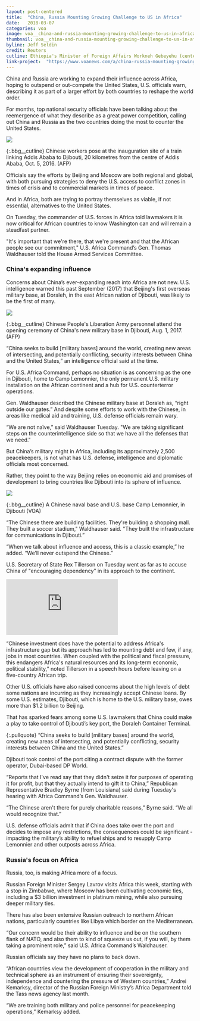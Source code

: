 ```yaml
---
layout: post-centered
title:  "China, Russia Mounting Growing Challenge to US in Africa"
date:   2018-03-07
categories: voa
image: voa__china-and-russia-mounting-growing-challenge-to-us-in-africa.jpg
thumbnail: voa__china-and-russia-mounting-growing-challenge-to-us-in-africa--640x360.jpg
byline: Jeff Seldin
credit: Reuters
cutline: Ethiopia's Minister of Foreign Affairs Workneh Gebeyehu (center R) walks the red carpet with U.S. Secretary of State Rex Tillerson as he arrives to begin a six-day trip in Africa, landing at Addis Ababa International Airport in Addis Ababa, March 7, 2018.
link-project:  "https://www.voanews.com/a/china-russia-mounting-growing-challenge-to-us-in-africa/4284334.html"
---
```



China and Russia are working to expand their influence across Africa, hoping to outspend or out-compete the United States, U.S. officials warn, describing it as part of a larger effort by both countries to reshape the world order.

For months, top national security officials have been talking about the reemergence of what they describe as a great power competition, calling out China and Russia as the two countries doing the most to counter the United States.

<div><img src="https://gdb.voanews.com/765F612B-123F-461B-BB5E-BF1404CDE238_w760_r0_s.jpg"/></div>

{:.bbg__cutline}
Chinese workers pose at the inauguration site of a train linking Addis Ababa to Djibouti, 20 kilometres from the centre of Addis Ababa, Oct. 5, 2016. (AFP)


Officials say the efforts by Beijing and Moscow are both regional and global, with both pursuing strategies to deny the U.S. access to conflict zones in times of crisis and to commercial markets in times of peace.

And in Africa, both are trying to portray themselves as viable, if not essential, alternatives to the United States.

On Tuesday, the commander of U.S. forces in Africa told lawmakers it is now critical for African countries to know Washington can and will remain a steadfast partner.

"It's important that we're there, that we're present and that the African people see our commitment," U.S. Africa Command’s Gen. Thomas Waldhauser told the House Armed Services Committee.



### China's expanding influence ###

Concerns about China’s ever-expanding reach into Africa are not new. U.S. intelligence warned this past September (2017) that Beijing's first overseas military base, at Doraleh, in the east African nation of Djibouti, was likely to be the first of many.

<div><img src="https://gdb.voanews.com/0C91CF56-DB11-4B8A-A52E-59553A8E18FB_w760_s.jpg" /></div>

{:.bbg__cutline}
Chinese People's Liberation Army personnel attend the opening ceremony of China's new military base in Djibouti, Aug. 1, 2017. (AFP)

“China seeks to build [military bases] around the world, creating new areas of intersecting, and potentially conflicting, security interests between China and the United States,” an intelligence official said at the time.

For U.S. Africa Command, perhaps no situation is as concerning as the one in Djibouti, home to Camp Lemonnier, the only permanent U.S. military installation on the African continent and a hub for U.S. counterterror operations.

Gen. Waldhauser described the Chinese military base at Doraleh as, “right outside our gates.” And despite some efforts to work with the Chinese, in areas like medical aid and training, U.S. defense officials remain wary.

“We are not naïve,” said Waldhauser Tuesday. "We are taking significant steps on the counterintelligence side so that we have all the defenses that we need."

But China’s military might in Africa, including its approximately 2,500 peacekeepers, is not what has U.S. defense, intelligence and diplomatic officials most concerned.

Rather, they point to the way Beijing relies on economic aid and promises of development to bring countries like Djibouti into its sphere of influence.


<div><img src="https://gdb.voanews.com/92038B0B-C141-4AA3-80A3-C63FC423E14B_w760_r1_s.png" /></div>

{:.bbg__cutline}
A Chinese naval base and U.S. base Camp Lemonnier, in Djibouti (VOA)



“The Chinese there are building facilities. They're building a shopping mall. They built a soccer stadium," Waldhauser said. "They built the infrastructure for communications in Djibouti.”

“When we talk about influence and access, this is a classic example,” he added. “We’ll never outspend the Chinese.”

U.S. Secretary of State Rex Tillerson on Tuesday went as far as to accuse China of "encouraging dependency" in its approach to the continent.

<div class='embed-container'><iframe src="https://www.youtube.com/embed/ypGFSpTbNaQ" frameborder="0" allowfullscreen></iframe></div>

“Chinese investment does have the potential to address Africa's infrastructure gap but its approach has led to mounting debt and few, if any, jobs in most countries. When coupled with the political and fiscal pressure, this endangers Africa's natural resources and its long-term economic, political stability,” noted Tillerson in a speech hours before leaving on a five-country African trip.

Other U.S. officials have also raised concerns about the high levels of debt some nations are incurring as they increasingly accept Chinese loans. By some U.S. estimates, Djibouti, which is home to the U.S. military base, owes more than $1.2 billion to Beijing.

That has sparked fears among some U.S. lawmakers that China could make a play to take control of Djibouti’s key port, the Doraleh Container Terminal.


{:.pullquote}
“China seeks to build [military bases] around the world, creating new areas of intersecting, and potentially conflicting, security interests between China and the United States.”



Djibouti took control of the port citing a contract dispute with the former operator, Dubai-based DP World.

“Reports that I've read say that they didn't seize it for purposes of operating it for profit, but that they actually intend to gift it to China,” Republican Representative Bradley Byrne (from Louisiana) said during Tuesday's hearing with Africa Command’s Gen. Waldhauser.

“The Chinese aren't there for purely charitable reasons,” Byrne said. “We all would recognize that.”

U.S. defense officials admit that if China does take over the port and decides to impose any restrictions, the consequences could be significant - impacting the military’s ability to refuel ships and to resupply Camp Lemonnier and other outposts across Africa.



### Russia's focus on Africa ###

Russia, too, is making Africa more of a focus.

Russian Foreign Minister Sergey Lavrov visits Africa this week, starting with a stop in Zimbabwe, where Moscow has been cultivating economic ties, including a $3 billion investment in platinum mining, while also pursuing deeper military ties.

There has also been extensive Russian outreach to northern African nations, particularly countries like Libya which border on the Mediterranean.

“Our concern would be their ability to influence and be on the southern flank of NATO, and also them to kind of squeeze us out, if you will, by them taking a prominent role,” said U.S. Africa Command’s Waldhauser.

Russian officials say they have no plans to back down.

“African countries view the development of cooperation in the military and technical sphere as an instrument of ensuring their sovereignty, independence and countering the pressure of Western countries,” Andrei Kemarksy, director of the Russian Foreign Ministry’s Africa Department told the Tass news agency last month.

“We are training both military and police personnel for peacekeeping operations,” Kemarksy added.
